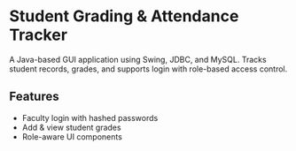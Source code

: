 # Student Grading & Attendance Tracker

A Java-based GUI application using Swing, JDBC, and MySQL. Tracks student records, grades, and supports login with role-based access control.

## Features

- Faculty login with hashed passwords
- Add & view student grades
- Role-aware UI components